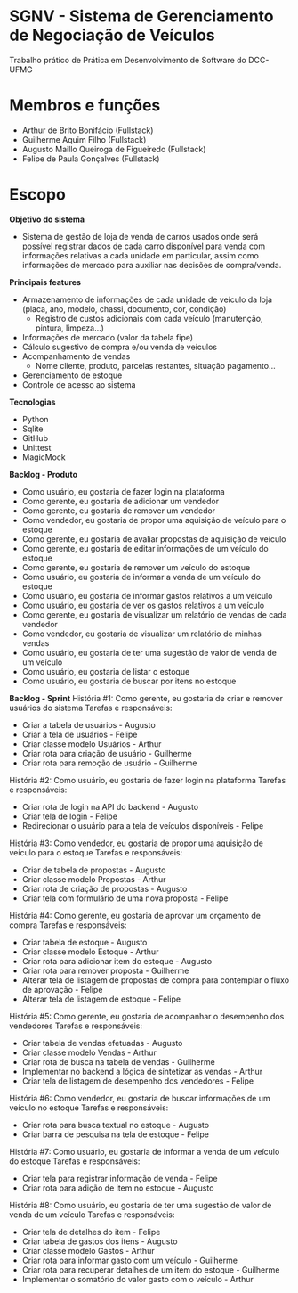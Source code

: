# SGNV - Sistema de Gerenciamento de Negociação de Veículos
Trabalho prático de Prática em Desenvolvimento de Software do DCC-UFMG

# Membros e funções
- Arthur de Brito Bonifácio (Fullstack)
- Guilherme Aquim Filho (Fullstack)
- Augusto Maillo Queiroga de Figueiredo (Fullstack)
- Felipe de Paula Gonçalves (Fullstack)

# Escopo
**Objetivo do sistema**
- Sistema de gestão de loja de venda de carros usados onde será possível registrar dados de cada carro disponível para venda com informações relativas a cada unidade em particular, assim como informações de mercado para auxiliar nas decisões de compra/venda.

**Principais features**
- Armazenamento de informações de cada unidade de veículo da loja (placa, ano, modelo, chassi, documento, cor, condição)
  - Registro de custos adicionais com cada veículo (manutenção, pintura, limpeza…)
- Informações de mercado (valor da tabela fipe)
- Cálculo sugestivo de compra e/ou venda de veículos
- Acompanhamento de vendas
  - Nome cliente, produto, parcelas restantes, situação pagamento…
- Gerenciamento de estoque
- Controle de acesso ao sistema

**Tecnologias**
- Python
- Sqlite
- GitHub
- Unittest
- MagicMock

**Backlog - Produto**
- Como usuário, eu gostaria de fazer login na plataforma
- Como gerente, eu gostaria de adicionar um vendedor
- Como gerente, eu gostaria de remover um vendedor
- Como vendedor, eu gostaria de propor uma aquisição de veículo para o estoque
- Como gerente, eu gostaria de avaliar propostas de aquisição de veículo
- Como gerente, eu gostaria de editar informações de um veículo do estoque
- Como gerente, eu gostaria de remover um veículo do estoque
- Como usuário, eu gostaria de informar a venda de um veículo do estoque
- Como usuário, eu gostaria de informar gastos relativos a um veículo
- Como usuário, eu gostaria de ver os gastos relativos a um veículo
- Como gerente, eu gostaria de visualizar um relatório de vendas de cada vendedor
- Como vendedor, eu gostaria de visualizar um relatório de minhas vendas
- Como usuário, eu gostaria de ter uma sugestão de valor de venda de um veículo
- Como usuário, eu gostaria de listar o estoque
- Como usuário, eu gostaria de buscar por itens no estoque

**Backlog - Sprint**
História #1: Como gerente, eu gostaria de criar e remover usuários do sistema
Tarefas e responsáveis:
- Criar a tabela de usuários - Augusto
- Criar a tela de usuários - Felipe
- Criar classe modelo Usuários - Arthur
- Criar rota para criação de usuário - Guilherme
- Criar rota para remoção de usuário - Guilherme

História #2: Como usuário, eu gostaria de fazer login na plataforma
Tarefas e responsáveis:
- Criar rota de login na API do backend - Augusto
- Criar tela de login - Felipe
- Redirecionar o usuário para a tela de veículos disponíveis - Felipe

História #3: Como vendedor, eu gostaria de propor uma aquisição de veículo para o estoque
Tarefas e responsáveis:
- Criar de tabela de propostas - Augusto 
- Criar classe modelo Propostas - Arthur
- Criar rota de criação de propostas - Augusto
- Criar tela com formulário de uma nova proposta - Felipe

História #4: Como gerente, eu gostaria de aprovar um orçamento de compra
Tarefas e responsáveis:
- Criar tabela de estoque - Augusto
- Criar classe modelo Estoque - Arthur
- Criar rota para adicionar item do estoque - Augusto
- Criar rota para remover proposta - Guilherme
- Alterar tela de listagem de propostas de compra para contemplar o fluxo de aprovação - Felipe
- Alterar tela de listagem de estoque - Felipe

História #5: Como gerente, eu gostaria de acompanhar o desempenho dos vendedores
Tarefas e responsáveis:
- Criar tabela de vendas efetuadas - Augusto
- Criar classe modelo Vendas - Arthur
- Criar rota de busca na tabela de vendas - Guilherme
- Implementar no backend a lógica de sintetizar as vendas - Arthur
- Criar tela de listagem de desempenho dos vendedores - Felipe

História #6: Como vendedor, eu gostaria de buscar informações de um veículo no estoque
Tarefas e responsáveis:
- Criar rota para busca textual no estoque - Augusto
- Criar barra de pesquisa na tela de estoque - Felipe

História #7: Como usuário, eu gostaria de informar a venda de um veículo do estoque
Tarefas e responsáveis:
- Criar tela para registrar informação de venda - Felipe
- Criar rota para adição de item no estoque - Augusto

História #8: Como usuário, eu gostaria de ter uma sugestão de valor de venda de um veículo
Tarefas e responsáveis:
- Criar tela de detalhes do item - Felipe
- Criar tabela de gastos dos itens - Augusto
- Criar classe modelo Gastos - Arthur
- Criar rota para informar gasto com um veículo - Guilherme
- Criar rota para recuperar detalhes de um item do estoque - Guilherme
- Implementar o somatório do valor gasto com o veículo - Arthur



